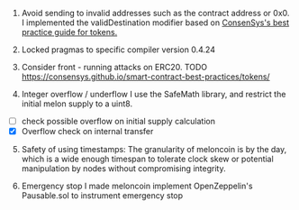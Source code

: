 

1. Avoid sending to invalid addresses such as the contract address or 0x0. I
implemented the validDestination modifier based on [ConsenSys's best
practice guide for tokens.](https://consensys.github.io/smart-contract-best-practices/tokens/)


2. Locked pragmas to specific compiler version 0.4.24

3. Consider front - running attacks on ERC20. TODO
https://consensys.github.io/smart-contract-best-practices/tokens/

4. Integer overflow / underflow
I use the SafeMath library, and restrict the initial melon supply to a uint8. 

  - [ ] check possible overflow on initial supply calculation
  - [x] Overflow check on internal transfer

5. Safety of using timestamps:
The granularity of meloncoin is by the day, which is a wide enough timespan to tolerate clock skew or potential manipulation by nodes without compromising integrity.

6. Emergency stop
I made meloncoin implement OpenZeppelin's Pausable.sol to instrument emergency stop
